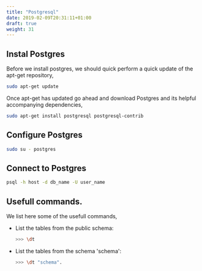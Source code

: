 ```yaml
---
title: "Postgresql"
date: 2019-02-09T20:31:11+01:00
draft: true
weight: 31
---
```


## Instal Postgres

Before we install postgres, we should quick perform a quick update of the apt-get repository,

```bash
sudo apt-get update
```

Once apt-get has updated go ahead and download Postgres and its helpful accompanying dependencies,

```bash
sudo apt-get install postgresql postgresql-contrib
```

## Configure Postgres

```bash
sudo su - postgres
```

## Connect to Postgres

```bash
psql -h host -d db_name -U user_name
```

## Usefull commands.

We list here some of the usefull commands,

- List the tables from the public schema:

    ```bash
    >>> \dt
    ```
- List the tables from the schema 'schema':

    ```bash
    >>> \dt "schema".
    ```



